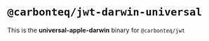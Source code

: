 # `@carbonteq/jwt-darwin-universal`

This is the **universal-apple-darwin** binary for `@carbonteq/jwt`
